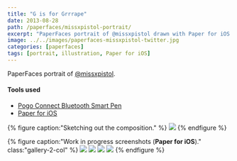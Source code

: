 ```yaml
---
title: "G is for Grrrape"
date: 2013-08-28
path: /paperfaces/missxpistol-portrait/
excerpt: "PaperFaces portrait of @missxpistol drawn with Paper for iOS on an iPad."
image: ../../images/paperfaces-missxpistol-twitter.jpg
categories: [paperfaces]
tags: [portrait, illustration, Paper for iOS]
---
```


PaperFaces portrait of [@missxpistol](https://twitter.com/missxpistol).

#### Tools used

- [Pogo Connect Bluetooth Smart Pen](https://www.amazon.com/gp/product/B009K448L4/ref=as_li_ss_tl?ie=UTF8&camp=1789&creative=390957&creativeASIN=B009K448L4&linkCode=as2&tag=mademist-20)
- [Paper for iOS](https://paper.bywetransfer.com/)

{% figure caption:"Sketching out the composition." %}
[![](../../images/paperfaces-missxpistol-process-1-750.jpg)](../../images/paperfaces-missxpistol-process-1-lg.jpg)
{% endfigure %}

{% figure caption:"Work in progress screenshots (**Paper for iOS**)." class:"gallery-2-col" %}
[![](../../images/paperfaces-missxpistol-process-2-600.jpg)](../../images/paperfaces-missxpistol-process-2-lg.jpg)
[![](../../images/paperfaces-missxpistol-process-3-600.jpg)](../../images/paperfaces-missxpistol-process-3-lg.jpg)
[![](../../images/paperfaces-missxpistol-process-4-600.jpg)](../../images/paperfaces-missxpistol-process-4-lg.jpg)
[![](../../images/paperfaces-missxpistol-process-5-600.jpg)](../../images/paperfaces-missxpistol-process-5-lg.jpg)
{% endfigure %}
